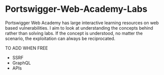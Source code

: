 # Portswigger-Web-Academy-Labs

Portswigger Web Academy has large interactive learning resources on web based vulnerabilities. I aim to look at understanding the concepts behind rather than solving labs. If the concept is understood, no matter the scenario, the exploitation can always be reciprocated. 

TO ADD WHEN FREE

  - SSRF
  - GraphQL
  - APIs
